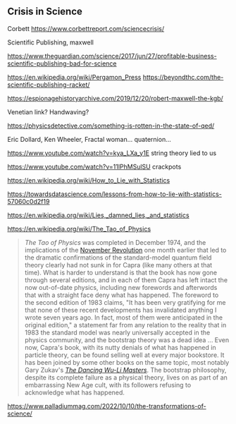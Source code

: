 ## Crisis in Science 

Corbett 
https://www.corbettreport.com/sciencecrisis/

Scientific Publishing, maxwell 

https://www.theguardian.com/science/2017/jun/27/profitable-business-scientific-publishing-bad-for-science

https://en.wikipedia.org/wiki/Pergamon_Press
https://beyondthc.com/the-scientific-publishing-racket/

https://espionagehistoryarchive.com/2019/12/20/robert-maxwell-the-kgb/

Venetian link? Handwaving?

https://physicsdetective.com/something-is-rotten-in-the-state-of-qed/

Eric Dollard, Ken Wheeler, Fractal woman... quaternion... 

https://www.youtube.com/watch?v=kya_LXa_y1E string theory lied to us

https://www.youtube.com/watch?v=11lPhMSulSU crackpots


https://en.wikipedia.org/wiki/How_to_Lie_with_Statistics

https://towardsdatascience.com/lessons-from-how-to-lie-with-statistics-57060c0d2f19

https://en.wikipedia.org/wiki/Lies,_damned_lies,_and_statistics

https://en.wikipedia.org/wiki/The_Tao_of_Physics

> _The Tao of Physics_ was completed in December 1974, and the implications of the [November Revolution](https://en.wikipedia.org/wiki/November_Revolution_(physics) "November Revolution (physics)") one month earlier that led to the dramatic confirmations of the standard-model quantum field theory clearly had not sunk in for Capra (like many others at that time). What is harder to understand is that the book has now gone through several editions, and in each of them Capra has left intact the now out-of-date physics, including new forewords and afterwords that with a straight face deny what has happened. The foreword to the second edition of 1983 claims, "It has been very gratifying for me that none of these recent developments has invalidated anything I wrote seven years ago. In fact, most of them were anticipated in the original edition," a statement far from any relation to the reality that in 1983 the standard model was nearly universally accepted in the physics community, and the bootstrap theory was a dead idea ... Even now, Capra's book, with its nutty denials of what has happened in particle theory, can be found selling well at every major bookstore. It has been joined by some other books on the same topic, most notably Gary Zukav's _[The Dancing Wu-Li Masters](https://en.wikipedia.org/wiki/The_Dancing_Wu_Li_Masters "The Dancing Wu Li Masters")_. The bootstrap philosophy, despite its complete failure as a physical theory, lives on as part of an embarrassing New Age cult, with its followers refusing to acknowledge what has happened.

https://www.palladiummag.com/2022/10/10/the-transformations-of-science/